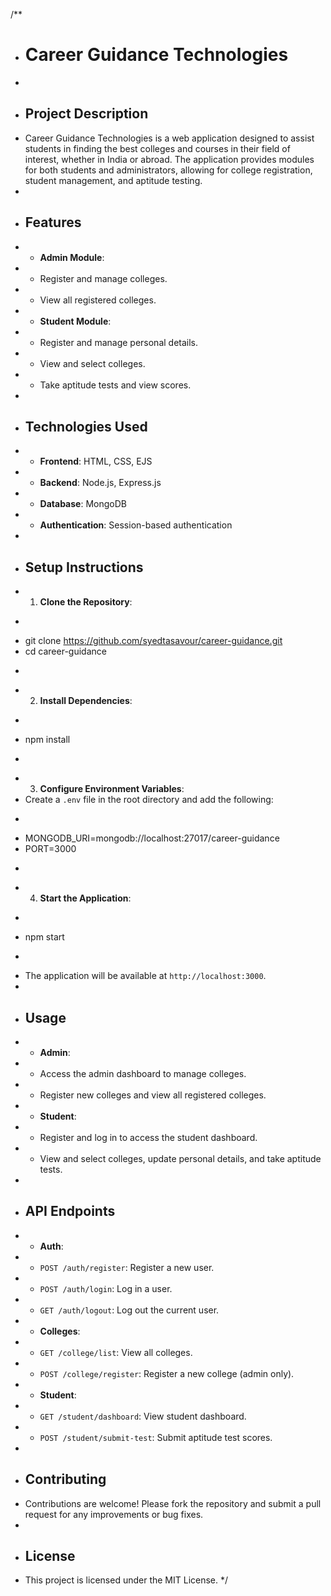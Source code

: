 /**
 * # Career Guidance Technologies
 *
 * ## Project Description
 * Career Guidance Technologies is a web application designed to assist students in finding the best colleges and courses in their field of interest, whether in India or abroad. The application provides modules for both students and administrators, allowing for college registration, student management, and aptitude testing.
 *
 * ## Features
 * - **Admin Module**: 
 *   - Register and manage colleges.
 *   - View all registered colleges.
 * - **Student Module**:
 *   - Register and manage personal details.
 *   - View and select colleges.
 *   - Take aptitude tests and view scores.
 *
 * ## Technologies Used
 * - **Frontend**: HTML, CSS, EJS
 * - **Backend**: Node.js, Express.js
 * - **Database**: MongoDB
 * - **Authentication**: Session-based authentication
 *
 * ## Setup Instructions
 * 1. **Clone the Repository**:
 *    ```bash
 *    git clone https://github.com/syedtasavour/career-guidance.git
 *    cd career-guidance
 *    ```
 * 2. **Install Dependencies**:
 *    ```bash
 *    npm install
 *    ```
 * 3. **Configure Environment Variables**:
 *    Create a `.env` file in the root directory and add the following:
 *    ```
 *    MONGODB_URI=mongodb://localhost:27017/career-guidance
 *    PORT=3000
 *    ```
 * 4. **Start the Application**:
 *    ```bash
 *    npm start
 *    ```
 *    The application will be available at `http://localhost:3000`.
 *
 * ## Usage
 * - **Admin**:
 *   - Access the admin dashboard to manage colleges.
 *   - Register new colleges and view all registered colleges.
 * - **Student**:
 *   - Register and log in to access the student dashboard.
 *   - View and select colleges, update personal details, and take aptitude tests.
 *
 * ## API Endpoints
 * - **Auth**:
 *   - `POST /auth/register`: Register a new user.
 *   - `POST /auth/login`: Log in a user.
 *   - `GET /auth/logout`: Log out the current user.
 * - **Colleges**:
 *   - `GET /college/list`: View all colleges.
 *   - `POST /college/register`: Register a new college (admin only).
 * - **Student**:
 *   - `GET /student/dashboard`: View student dashboard.
 *   - `POST /student/submit-test`: Submit aptitude test scores.
 *
 * ## Contributing
 * Contributions are welcome! Please fork the repository and submit a pull request for any improvements or bug fixes.
 *
 * ## License
 * This project is licensed under the MIT License.
 */ 